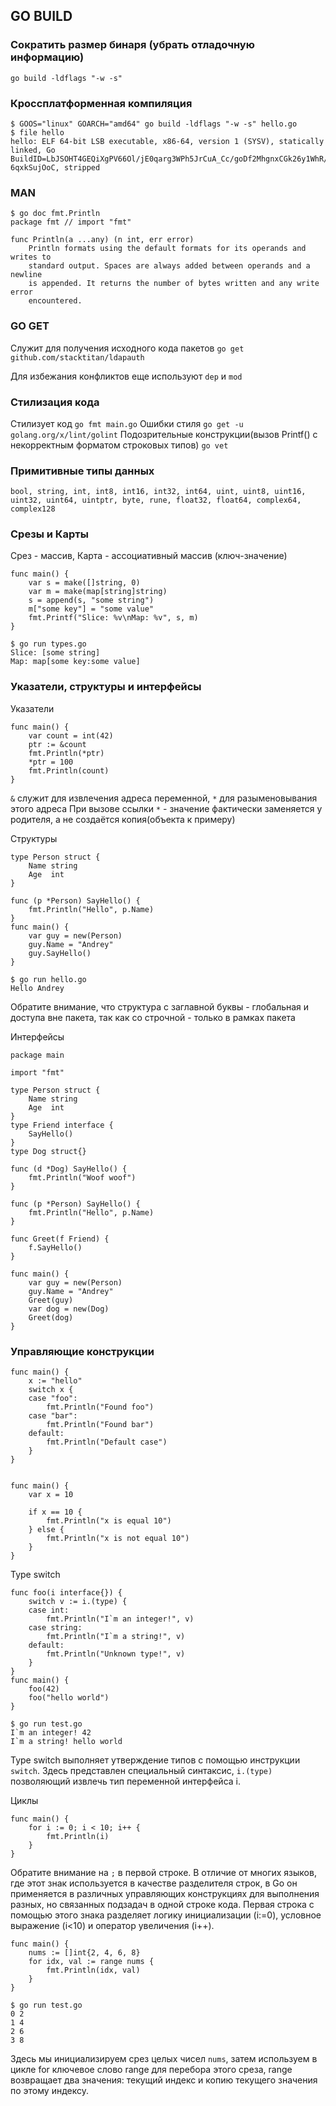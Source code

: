 ## GO BUILD

### Сократить размер бинаря (убрать отладочную информацию)

`go build -ldflags "-w -s"`

### Кроссплатформенная компиляция

```
$ GOOS="linux" GOARCH="amd64" go build -ldflags "-w -s" hello.go
$ file hello
hello: ELF 64-bit LSB executable, x86-64, version 1 (SYSV), statically linked, Go BuildID=LbJSOHT4GEQiXgPV66Ol/jE0qarg3WPh5JrCuA_Cc/goDf2MhgnxCGk26y1WhR/M9k1bjTsv-6qxkSujOoC, stripped
```

### MAN

```
$ go doc fmt.Println
package fmt // import "fmt"

func Println(a ...any) (n int, err error)
    Println formats using the default formats for its operands and writes to
    standard output. Spaces are always added between operands and a newline
    is appended. It returns the number of bytes written and any write error
    encountered.
```

### GO GET
Служит для получения исходного кода пакетов
`go get github.com/stacktitan/ldapauth`

Для избежания конфликтов еще используют `dep` и `mod`

### Стилизация кода
Стилизует код
`go fmt main.go`
Ошибки стиля
`go get -u golang.org/x/lint/golint`
Подозрительные конструкции(вызов Printf() с некорректным форматом строковых типов)
`go vet`

### Примитивные типы данных
`bool, string, int, int8, int16, int32, int64, uint, uint8, uint16, uint32, uint64, uintptr, byte, rune, float32, float64, complex64, complex128`

### Срезы и Карты
Срез - массив, Карта - ассоциативный массив (ключ-значение)
```
func main() {
	var s = make([]string, 0)
	var m = make(map[string]string)
	s = append(s, "some string")
	m["some key"] = "some value"
	fmt.Printf("Slice: %v\nMap: %v", s, m)
}

$ go run types.go 
Slice: [some string]
Map: map[some key:some value]
```
### Указатели, структуры и интерфейсы
Указатели
```
func main() {
	var count = int(42)
	ptr := &count
	fmt.Println(*ptr)
	*ptr = 100
	fmt.Println(count)
}
```
`&` служит для извлечения адреса переменной, `*` для разыменовывания этого адреса
При вызове ссылки `*` - значение фактически заменяется у родителя, а не создаётся копия(объекта к примеру)

Структуры

```
type Person struct {
	Name string
	Age  int
}

func (p *Person) SayHello() {
	fmt.Println("Hello", p.Name)
}
func main() {
	var guy = new(Person)
	guy.Name = "Andrey"
	guy.SayHello()
}

$ go run hello.go 
Hello Andrey
```
Обратите внимание, что структура с заглавной буквы - глобальная и доступа вне пакета, так как со строчной - только в рамках пакета

Интерфейсы
```
package main

import "fmt"

type Person struct {
	Name string
	Age  int
}
type Friend interface {
	SayHello()
}
type Dog struct{}

func (d *Dog) SayHello() {
	fmt.Println("Woof woof")
}

func (p *Person) SayHello() {
	fmt.Println("Hello", p.Name)
}

func Greet(f Friend) {
	f.SayHello()
}

func main() {
	var guy = new(Person)
	guy.Name = "Andrey"
	Greet(guy)
	var dog = new(Dog)
	Greet(dog)
}

```

### Управляющие конструкции

```
func main() {
	x := "hello"
	switch x {
	case "foo":
		fmt.Println("Found foo")
	case "bar":
		fmt.Println("Found bar")
	default:
		fmt.Println("Default case")
	}
}


func main() {
	var x = 10

	if x == 10 {
		fmt.Println("x is equal 10")
	} else {
		fmt.Println("x is not equal 10")
	}
}
```

Type switch
```
func foo(i interface{}) {
	switch v := i.(type) {
	case int:
		fmt.Println("I`m an integer!", v)
	case string:
		fmt.Println("I`m a string!", v)
	default:
		fmt.Println("Unknown type!", v)
	}
}
func main() {
	foo(42)
	foo("hello world")
}

$ go run test.go 
I`m an integer! 42
I`m a string! hello world
```
Type switch выполняет утверждение типов с помощью инструкции `switch`. Здесь представлен специальный синтаксис, `i.(type)` позволяющий извлечь тип переменной интерфейса i.

Циклы

```
func main() {
	for i := 0; i < 10; i++ {
		fmt.Println(i)
	}
}
```
Обратите внимание на `;` в первой строке. В отличие от многих языков, где этот знак используется в качестве разделителя строк, в Go он применяется в различных управляющих конструкциях для выполнения разных, но связанных подзадач в одной строке кода. Первая строка с помощью этого знака разделяет логику инициализации (i:=0), условное выражение (i<10) и оператор увеличения (i++).

```
func main() {
	nums := []int{2, 4, 6, 8}
	for idx, val := range nums {
		fmt.Println(idx, val)
	}
}

$ go run test.go 
0 2
1 4
2 6
3 8
```
Здесь мы инициализируем срез целых чисел `nums`, затем используем в цикле for ключевое слово range для перебора этого среза, range возвращает два значения: текущий индекс и копию текущего значения по этому индексу.


